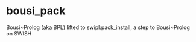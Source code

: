 # bousi_pack
Bousi\~Prolog (aka BPL) lifted to swipl:pack_install, a step to Bousi\~Prolog on SWISH
